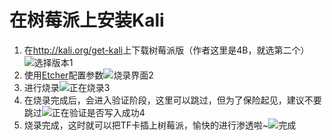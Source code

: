 # 在树莓派上安装Kali
1. 在<http://kali.org/get-kali>上下载树莓派版（作者这里是4B，就选第二个）![选择版本1](https://user-images.githubusercontent.com/71908235/134764018-394b71b9-dc29-4796-a6d9-98d36b4069b6.png)<br/>
2. 使用[Etcher](https://www.balena.io/etcher/)配置参数![烧录界面2](https://user-images.githubusercontent.com/71908235/134764108-f4c6ec70-5ca5-4862-8e74-a3084d1176f0.png)<br/>
3. 进行烧录![正在烧录3](https://user-images.githubusercontent.com/71908235/134764149-7b9b40b6-25da-447f-a048-80dfef542b79.png)
4. 在烧录完成后，会进入验证阶段，这里可以跳过，但为了保险起见，建议不要跳过![正在验证是否写入成功4](https://user-images.githubusercontent.com/71908235/134764214-4bff14c1-0291-4a4b-9cae-96c1c136987a.png)
5. 烧录完成，这时就可以把TF卡插上树莓派，愉快的进行渗透啦~![完成](https://user-images.githubusercontent.com/71908235/134764279-ee884f22-964e-4c93-9c53-1f8a480340d7.png)
